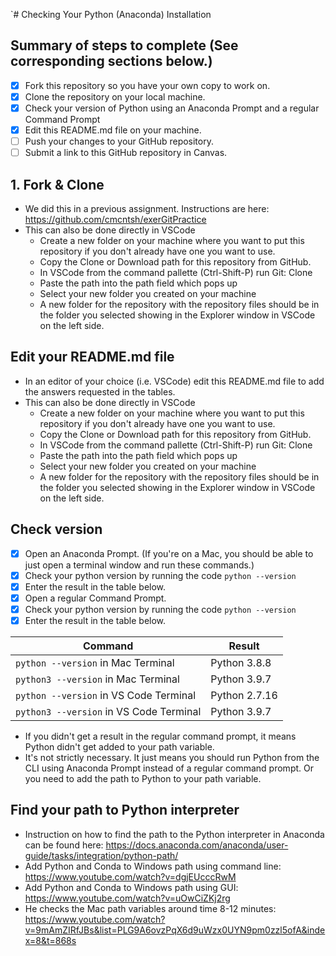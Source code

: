 `# Checking Your Python (Anaconda) Installation

## Summary of steps to complete (See corresponding sections below.)

- [x] Fork this repository so you have your own copy to work on.
- [x] Clone the repository on your local machine. 
- [x] Check your version of Python using an Anaconda Prompt and a regular Command Prompt
- [x] Edit this README.md file on your machine.
- [ ] Push your changes to your GitHub repository.
- [ ] Submit a link to this GitHub repository in Canvas.

## 1. Fork & Clone

* We did this in a previous assignment. Instructions are here: https://github.com/cmcntsh/exerGitPractice
* This can also be done directly in VSCode
  * Create a new folder on your machine where you want to put this repository if you don't already have one you want to use.
  * Copy the Clone or Download path for this repository from GitHub.
  * In VSCode from the command pallette (Ctrl-Shift-P) run Git: Clone
  * Paste the path into the path field which pops up
  * Select your new folder you created on your machine
  * A new folder for the repository with the repository files should be in the folder you selected showing in the Explorer window in VSCode on the left side.

## Edit your README.md file

* In an editor of your choice (i.e. VSCode) edit this README.md file to add the answers requested in the tables.
* This can also be done directly in VSCode
  * Create a new folder on your machine where you want to put this repository if you don't already have one you want to use.
  * Copy the Clone or Download path for this repository from GitHub.
  * In VSCode from the command pallette (Ctrl-Shift-P) run Git: Clone
  * Paste the path into the path field which pops up
  * Select your new folder you created on your machine
  * A new folder for the repository with the repository files should be in the folder you selected showing in the Explorer window in VSCode on the left side.
  
## Check version

* [x] Open an Anaconda Prompt. (If you're on a Mac, you should be able to just open a terminal window and run these commands.)
* [x] Check your python version by running the code `python --version`
* [x] Enter the result in the table below.
* [x] Open a regular Command Prompt.
* [x] Check your python version by running the code `python --version`
* [x] Enter the result in the table below.

|   Command   |         Result          |
|     ---     |           ---           |
|`python --version` in Mac Terminal         |Python 3.8.8|
|`python3 --version` in Mac Terminal        |Python 3.9.7|
|`python --version` in VS Code Terminal     |Python 2.7.16|
|`python3 --version` in VS Code Terminal    |Python 3.9.7|

* If you didn't get a result in the regular command prompt, it means Python didn't get added to your path variable.
* It's not strictly necessary. It just means you should run Python from the CLI using Anaconda Prompt instead of a regular command prompt. Or you need to add the path to Python to your path variable.

## Find your path to Python interpreter

* Instruction on how to find the path to the Python interpreter in Anaconda can be found here: https://docs.anaconda.com/anaconda/user-guide/tasks/integration/python-path/
* Add Python and Conda to Windows path using command line: https://www.youtube.com/watch?v=dgjEUcccRwM
* Add Python and Conda to Windows path using GUI: https://www.youtube.com/watch?v=uOwCiZKj2rg
* He checks the Mac path variables around time 8-12 minutes: https://www.youtube.com/watch?v=9mAmZIRfJBs&list=PLG9A6ovzPqX6d9uWzx0UYN9pm0zzl5ofA&index=8&t=868s
